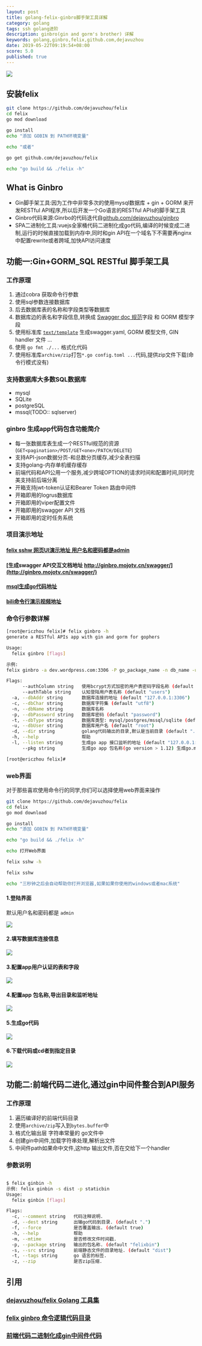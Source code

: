 ```yaml
---
layout: post
title: golang-felix-ginbro脚手架工具详解
category: golang
tags: ssh golang进阶
description: ginbro(gin and gorm's brother) 详解
keywords: golang,ginbro,felix,github.com,dejavuzhou
date: 2019-05-22T09:19:54+08:00
score: 5.0
published: true
---
```


[![](/assets/image/ginbro_coverage.jpg)](https://github.com/dejavuzhou/felix)

## 安装felix

```bash
git clone https://github.com/dejavuzhou/felix
cd felix
go mod download

go install
echo "添加 GOBIN 到 PATH环境变量"

echo "或者"

go get github.com/dejavuzhou/felix

echo "go build && ./felix -h"

```

## What is Ginbro

- Gin脚手架工具:因为工作中非常多次的使用mysql数据库 + gin + GORM 来开发RESTful API程序,所以后开发一个Go语言的RESTful APIs的脚手架工具
- Ginbro代码来源:Ginrbo的代码迭代自[github.com/dejavuzhou/ginbro](https://github.com/dejavuzhou/ginbro)
- SPA二进制化工具:vuejs全家桶代码二进制化成go代码,编译的时候变成二进制,运行的时候直接加载到内存中,同时和gin API在一个域名下不需要再nginx中配置rewrite或者跨域,加快API访问速度


## 功能一:Gin+GORM_SQL RESTful 脚手架工具

### 工作原理

1. 通过cobra 获取命令行参数
2. 使用sql参数连接数据库
3. 后去数据库表的名称和字段类型等数据库
4. 数据库边的表名和字段信息,转换成 [Swagger doc 规范](https://swagger.io/specification/)字段 和 GORM 模型字段
5. 使用标准库 [`text/template`](https://golang.google.cn/pkg/text/template/) 生成swagger.yaml, GORM 模型文件, GIN handler 文件 ...
6. 使用 `go fmt ./...` 格式化代码
7. 使用标准库`archive/zip`打包`*.go config.toml ...`代码,提供zip文件下载(命令行模式没有)

### 支持数据库大多数SQL数据库
- mysql
- SQLite
- postgreSQL
- mssql(TODO:: sqlserver)

### ginbro 生成app代码包含功能简介

- 每一张数据库表生成一个RESTful规范的资源(`GET<pagination>/POST/GET<one>/PATCH/DELETE`)
- 支持API-json数据分页-和总数分页缓存,减少全表扫描
- 支持golang-内存单机缓存缓存
- 前端代码和API公用一个服务,减少跨域OPTION的请求时间和配置时间,同时完美支持前后端分离
- 开箱支持jwt-token认证和Bearer Token 路由中间件
- 开箱即用的logrus数据库
- 开箱即用的viper配置文件
- 开箱即用的swagger API 文档
- 开箱即用的定时任务系统

### 项目演示地址

#### [felix sshw 网页UI演示地址 用户名和密码都是admin](http://felix.mojotv.cn/#/)
#### [生成swagger API交互文档地址 http://ginbro.mojotv.cn/swagger/](http://ginbro.mojotv.cn/swagger/)
#### [msql生成go代码地址](https://github.com/dejavuzhou/ginbro-son)
#### [bili命令行演示视频地址](https://www.bilibili.com/video/av36804258/)


### 命令行参数详解

```bash
[root@ericzhou felix]# felix ginbro -h
generate a RESTful APIs app with gin and gorm for gophers

Usage:
  felix ginbro [flags]

示例:
felix ginbro -a dev.wordpress.com:3306 -P go_package_name -n db_name -u db_username -p 'my_db_password' -d '~/thisDir'

Flags:
      --authColumn string   使用bcrypt方式加密的用户表密码字段名称 (default "password")
      --authTable string    认知登陆用户表名称 (default "users")
  -a, --dbAddr string       数据库连接的地址 (default "127.0.0.1:3306")
  -c, --dbChar string       数据库字符集 (default "utf8")
  -n, --dbName string       数据库名称
  -p, --dbPassword string   数据库密码 (default "password")
  -t, --dbType string       数据库类型: mysql/postgres/mssql/sqlite (default "mysql")
  -u, --dbUser string       数据库用户名 (default "root")
  -d, --dir string          golang代码输出的目录,默认是当前目录 (default ".")
  -h, --help                帮助
  -l, --listen string       生成go app 接口监听的地址 (default "127.0.0.1:5555")
      --pkg string          生成go app 包名称(go version > 1.12) 生成go.mod文件, eg: ginbroSon

[root@ericzhou felix]# 
```


### web界面

对于那些喜欢使用命令行的同学,你们可以选择使用web界面来操作

```bash
git clone https://github.com/dejavuzhou/felix
cd felix
go mod download

go install
echo "添加 GOBIN 到 PATH环境变量"

echo "go build && ./felix -h"

echo 打开Web界面

felix sshw -h

felix sshw

echo "三秒钟之后会自动帮助你打开浏览器,如果如果你使用的windows或者mac系统"

```

#### 1.登陆界面

默认用户名和密码都是 `admin`

![](/assets/image/ginrbo_00.png)

#### 2.填写数据库连接信息

![](/assets/image/ginrbo_01.png)

#### 3.配置app用户认证的表和字段

![](/assets/image/ginrbo_02.png)

#### 4.配置app 包名称,导出目录和监听地址
![](/assets/image/ginrbo_03.png)

#### 5.生成go代码
![](/assets/image/ginrbo_04.png)

#### 6.下载代码或cd者到指定目录
![](/assets/image/ginrbo_05.png)


## 功能二:前端代码二进化,通过gin中间件整合到API服务

### 工作原理
1. 遍历编译好的前端代码目录
2. 使用`archive/zip`写入到`bytes.buffer`中
3. 格式化输出层 字符串常量的 go文件中
4. 创建gin中间件,加载字符串处理,解析出文件
5. 中间件path如果命中文件,这http 输出文件,否在交给下一个handler

### 参数说明
```bash

$ felix ginbin -h
示例: felix ginbin -s dist -p staticbin
Usage:
  felix ginbin [flags]

Flags:
  -c, --comment string   代码注释说明.
  -d, --dest string      出输go代码到目录. (default ".")
  -f, --force            是否覆盖输出. (default true)
  -h, --help             帮助
  -m, --mtime            是否修改文件时间戳.
  -p, --package string   输出的包名称. (default "felixbin")
  -s, --src string       前端静态文件的目录地址. (default "dist")
  -t, --tags string      go 语言的标签.
  -z, --zip              是否zip压缩.

```

## 引用

### [dejavuzhou/felix Golang 工具集](https://github.com/dejavuzhou/felix)
### [felix ginbro 命令逻辑代码目录](https://github.com/dejavuzhou/felix/tree/master/ginbro)
### [前端代码二进制化成gin中间件代码](https://github.com/dejavuzhou/felix/blob/master/ginbro/ginstatic.go)
